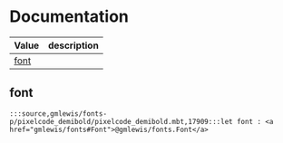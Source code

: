 # Documentation
|Value|description|
|---|---|
|[font](#font)||

## font

```moonbit
:::source,gmlewis/fonts-p/pixelcode_demibold/pixelcode_demibold.mbt,17909:::let font : <a href="gmlewis/fonts#Font">@gmlewis/fonts.Font</a>
```

